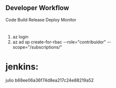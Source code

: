 ## Developer Workflow

Code
Build
Release
Deploy
Monitor


#
1. az login
2. az ad sp create-for-rbac --role="contribuidor" --scope="/subscriptions/"




# jenkins: 
julio
b68ee06a36f74d8ea217c24e88219a52